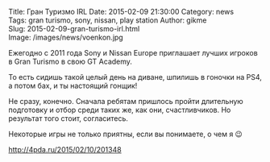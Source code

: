 Title: Гран Туризмо IRL
Date: 2015-02-09 21:30:00 
Category: news  
Tags: gran turismo, sony, nissan, play station
Author: gikme  
Slug: 2015-02-09-gran-turismo-irl.html  
Image: /images/news/voenkon.jpg  

Ежегодно с 2011 года Sony и Nissan Europe приглашает лучших игроков в Gran Turismo в свою GT Academy.

То есть сидишь такой целый день на диване, шпилишь в гоночки на PS4, а потом бах, и ты настоящий гонщик! 

Не сразу, конечно. Сначала ребятам пришлось пройти длительную подготовку и отбор среди таких же, как они, счастливчиков. Но результат того стоит, согласитесь.

Некоторые игры не только приятны, если вы понимаете, о чем я 😉

<http://4pda.ru/2015/02/10/201348>
